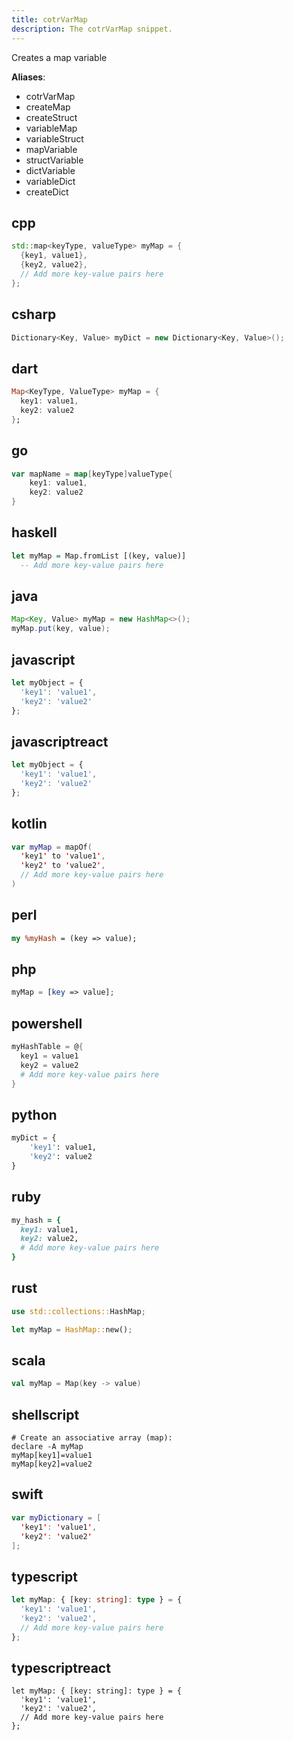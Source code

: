 ```yaml
---
title: cotrVarMap
description: The cotrVarMap snippet.
---
```


Creates a map variable

**Aliases**:
- cotrVarMap
- createMap
- createStruct
- variableMap
- variableStruct
- mapVariable
- structVariable
- dictVariable
- variableDict
- createDict

## cpp
```cpp
std::map<keyType, valueType> myMap = {
  {key1, value1},
  {key2, value2},
  // Add more key-value pairs here
};
```

## csharp
```csharp
Dictionary<Key, Value> myDict = new Dictionary<Key, Value>();
```

## dart
```dart
Map<KeyType, ValueType> myMap = {
  key1: value1,
  key2: value2
};
```

## go
```go
var mapName = map[keyType]valueType{
    key1: value1,
    key2: value2
}
```

## haskell
```haskell
let myMap = Map.fromList [(key, value)]
  -- Add more key-value pairs here
```

## java
```java
Map<Key, Value> myMap = new HashMap<>();
myMap.put(key, value);
```

## javascript
```javascript
let myObject = {
  'key1': 'value1',
  'key2': 'value2'
};
```

## javascriptreact
```javascriptreact
let myObject = {
  'key1': 'value1',
  'key2': 'value2'
};
```

## kotlin
```kotlin
var myMap = mapOf(
  'key1' to 'value1',
  'key2' to 'value2',
  // Add more key-value pairs here
)
```

## perl
```perl
my %myHash = (key => value);
```

## php
```php
myMap = [key => value];
```

## powershell
```powershell
myHashTable = @{
  key1 = value1
  key2 = value2
  # Add more key-value pairs here
}
```

## python
```python
myDict = {
    'key1': value1,
    'key2': value2
}
```

## ruby
```ruby
my_hash = {
  key1: value1,
  key2: value2,
  # Add more key-value pairs here
}
```

## rust
```rust
use std::collections::HashMap;

let myMap = HashMap::new();
```

## scala
```scala
val myMap = Map(key -> value)
```

## shellscript
```shellscript
# Create an associative array (map):
declare -A myMap
myMap[key1]=value1
myMap[key2]=value2
```

## swift
```swift
var myDictionary = [
  'key1': 'value1',
  'key2': 'value2'
];
```

## typescript
```typescript
let myMap: { [key: string]: type } = {
  'key1': 'value1',
  'key2': 'value2',
  // Add more key-value pairs here
};
```

## typescriptreact
```typescriptreact
let myMap: { [key: string]: type } = {
  'key1': 'value1',
  'key2': 'value2',
  // Add more key-value pairs here
};
```

